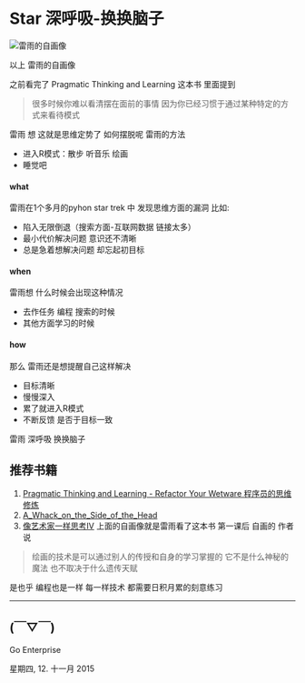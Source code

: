 # Star 深呼吸-换换脑子

![雷雨的自画像](http://dn-jeremiahzhang.qbox.me/20151111自画像.jpg  "可以这样")

以上 雷雨的自画像

之前看完了 Pragmatic Thinking and Learning 这本书 里面提到 

> 很多时候你难以看清摆在面前的事情 因为你已经习惯于通过某种特定的方式来看待模式

雷雨 想 这就是思维定势了 如何摆脱呢 雷雨的方法

- 进入R模式：散步 听音乐 绘画 
- 睡觉吧

#### what

雷雨在1个多月的pyhon star trek 中 发现思维方面的漏洞 比如:

- 陷入无限倒退（搜索方面-互联网数据 链接太多）
- 最小代价解决问题 意识还不清晰
- 总是急着想解决问题 却忘起初目标

#### when

雷雨想 什么时候会出现这种情况

- 去作任务 编程 搜索的时候
- 其他方面学习的时候

#### how

那么 雷雨还是想提醒自己这样解决

- 目标清晰
- 慢慢深入
- 累了就进入R模式
- 不断反馈 是否于目标一致

雷雨 深呼吸 换换脑子

## 推荐书籍

1. [Pragmatic Thinking and Learning - Refactor Your Wetware 程序员的思维修炼](https://book.douban.com/subject/5372651/) 
2. [A_Whack_on_the_Side_of_the_Head](http://www.goodreads.com/book/show/145947.A_Whack_on_the_Side_of_the_Head) 
3. [像艺术家一样思考IV](https://book.douban.com/subject/3070038/)  上面的自画像就是雷雨看了这本书 第一课后 自画的 
作者说

> 绘画的技术是可以通过别人的传授和自身的学习掌握的 它不是什么神秘的魔法 也不取决于什么遗传天赋

是也乎 编程也是一样 每一样技术 都需要日积月累的刻意练习

***

## (￣▽￣)

Go Enterprise

星期四, 12. 十一月 2015 
